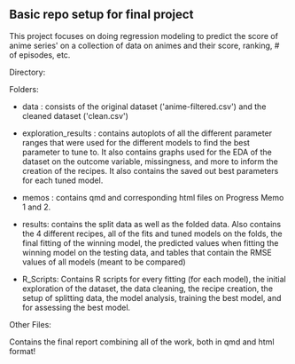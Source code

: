 ## Basic repo setup for final project

This project focuses on doing regression modeling to predict the score of anime series' on a collection of data on animes and their score, ranking, # of episodes, etc. 

Directory: 

Folders:
- data : consists of the original dataset ('anime-filtered.csv') and the cleaned dataset ('clean.csv')

- exploration_results : contains autoplots of all the different parameter ranges that were used for the different models to find the best parameter to tune to. It also contains graphs used for the EDA of the dataset on the outcome variable, missingness, and more to inform the creation of the recipes. It also contains the saved out best parameters for each tuned model. 

- memos : contains qmd and corresponding html files on Progress Memo 1 and 2. 

- results: contains the split data as well as the folded data. Also contains the 4 different recipes, all of the fits and tuned models on the folds, the final fitting of the winning model, the predicted values when fitting the winning model on the testing data, and tables that contain the RMSE values of all models (meant to be compared)

- R_Scripts: Contains R scripts for every fitting (for each model), the initial exploration of the dataset, the data cleaning, the recipe creation, the setup of splitting data, the model analysis, training the best model, and for assessing the best model. 

Other Files:

Contains the final report combining all of the work, both in qmd and html format! 
